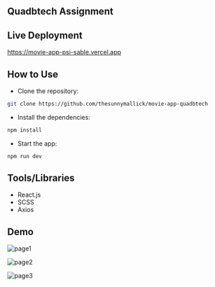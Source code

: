 
## Quadbtech Assignment

## Live Deployment 
https://movie-app-psi-sable.vercel.app

## How to Use


- Clone the repository:
```bash
git clone https://github.com/thesunnymallick/movie-app-quadbtech
```
- Install the dependencies:
```bash
npm install
```

- Start the app:

```bash
npm run dev
```






## Tools/Libraries
- React.js
- SCSS
- Axios
## Demo

![page1](https://github.com/thesunnymallick/movie-app-quadbtech/assets/81466855/e983eb80-8656-499f-981d-dba604028a4f)

![page2](https://github.com/thesunnymallick/movie-app-quadbtech/assets/81466855/d13fc665-2a20-42b5-8911-02b2a9273c8c)

![page3](https://github.com/thesunnymallick/movie-app-quadbtech/assets/81466855/f74b28ab-c12b-4a22-b215-f11bf3a753ec)
